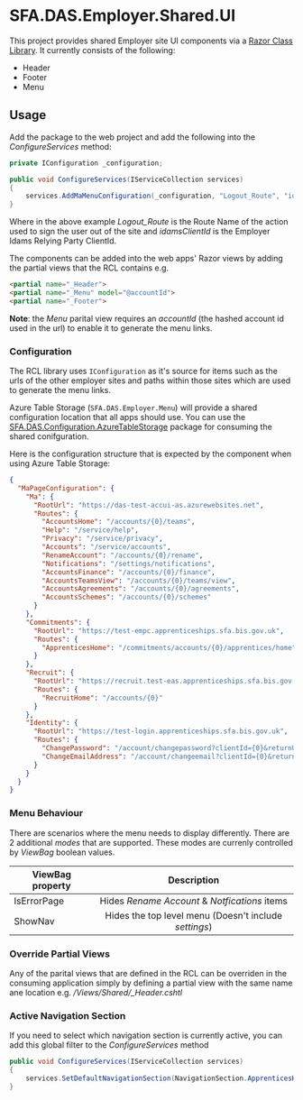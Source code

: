 
SFA.DAS.Employer.Shared.UI
==========

This project provides shared Employer site UI components via a [Razor Class Library](https://docs.microsoft.com/en-us/aspnet/core/razor-pages/ui-class?view=aspnetcore-2.2&tabs=visual-studio). It currently consists of the following:

- Header
- Footer
- Menu

## Usage

Add the package to the web project and add the following into the *ConfigureServices* method:

```csharp
private IConfiguration _configuration;

public void ConfigureServices(IServiceCollection services)
{
    services.AddMaMenuConfiguration(_configuration, "Logout_Route", "idamsClientId");
}
```
Where in the above example *Logout_Route* is the Route Name of the action used to sign the user out of the site and *idamsClientId* is the Employer Idams Relying Party ClientId.


The components can be added into the web apps' Razor views by adding the partial views that the RCL contains e.g.

```html
<partial name="_Header">
<partial name="_Menu" model="@accountId">
<partial name="_Footer">
```

**Note**: the *Menu* parital view requires an *accountId* (the hashed account id used in the url) to enable it to generate the menu links.

### Configuration
The RCL library uses `IConfiguration` as it's source for items such as the urls of the other employer sites and paths within those sites which are used to generate the menu links. 

Azure Table Storage (`SFA.DAS.Employer.Menu`) will provide a shared configuration location that all apps should use. You can use the [SFA.DAS.Configuration.AzureTableStorage](https://www.nuget.org/packages/SFA.DAS.Configuration.AzureTableStorage/)  package for consuming the shared conifguration. 

Here is the configuration structure that is expected by the component when using Azure Table Storage:
```json
{
  "MaPageConfiguration": {
    "Ma": {
      "RootUrl": "https://das-test-accui-as.azurewebsites.net",
      "Routes": {
        "AccountsHome": "/accounts/{0}/teams",
        "Help": "/service/help",
        "Privacy": "/service/privacy",
        "Accounts": "/service/accounts",
        "RenameAccount": "/accounts/{0}/rename",
        "Notifications": "/settings/notifications",
        "AccountsFinance": "/accounts/{0}/finance",
        "AccountsTeamsView": "/accounts/{0}/teams/view",
        "AccountsAgreements": "/accounts/{0}/agreements",
        "AccountsSchemes": "/accounts/{0}/schemes"
      }
    },
    "Commitments": {
      "RootUrl": "https://test-empc.apprenticeships.sfa.bis.gov.uk",
      "Routes": {
        "ApprenticesHome": "/commitments/accounts/{0}/apprentices/home"
      }
    },
    "Recruit": {
      "RootUrl": "https://recruit.test-eas.apprenticeships.sfa.bis.gov.uk",
      "Routes": {
        "RecruitHome": "/accounts/{0}"
      }
    },
    "Identity": {
      "RootUrl": "https://test-login.apprenticeships.sfa.bis.gov.uk",
      "Routes": {
        "ChangePassword": "/account/changepassword?clientId={0}&returnUrl={1}",
        "ChangeEmailAddress": "/account/changeemail?clientId={0}&returnUrl={1}"
      }
    }
  }
}
```
### Menu Behaviour
There are scenarios where the menu needs to display differently. There are 2 additional *modes* that are supported. These modes are currenly controlled by *ViewBag* boolean values. 

| ViewBag property | Description                                                |
| ---------------- |:----------------------------------------------------------:|
| IsErrorPage      | Hides *Rename Account* & *Notfications* items              |
| ShowNav          | Hides the top level menu (Doesn't include *settings*)      |


### Override Partial Views
Any of the parital views that are defined in the RCL can be overriden in the consuming application simply by defining a partial view with the same name ane location e.g. */Views/Shared/_Header.cshtl*


### Active Navigation Section

If you need to select which navigation section is currently active, you can add this global filter to the *ConfigureServices* method

```csharp
public void ConfigureServices(IServiceCollection services)
{
    services.SetDefaultNavigationSection(NavigationSection.ApprenticesHome);
}
```

